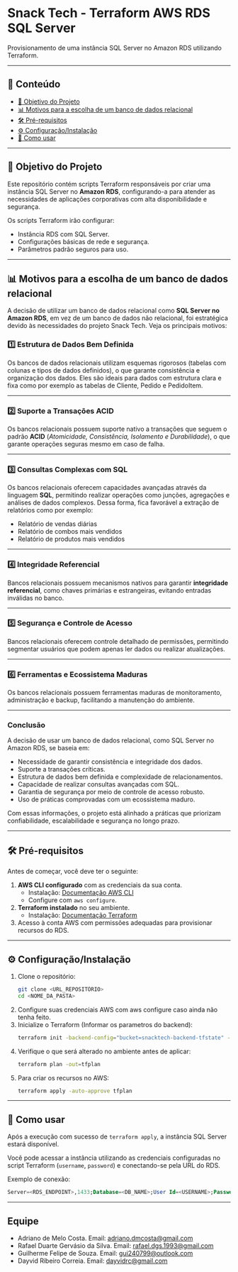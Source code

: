 # Snack Tech - Terraform AWS RDS SQL Server
Provisionamento de uma instância SQL Server no Amazon RDS utilizando Terraform.

---

## 📑 Conteúdo
- [🎯 Objetivo do Projeto](#objetivo-do-projeto)
- [📊 Motivos para a escolha de um banco de dados relacional](#motivos-para-a-escolha-de-um-banco-de-dados-relacional)
- [🛠 Pré-requisitos](#pré-requisitos)
- [⚙ Configuração/Instalação](#configura%C3%A7%C3%A3oinstala%C3%A7%C3%A3o)
- [🚀 Como usar](#como-usar)

---

## 🎯 Objetivo do Projeto

Este repositório contém scripts Terraform responsáveis por criar uma instância SQL Server no **Amazon RDS**, configurando-a para atender as necessidades de aplicações corporativas com alta disponibilidade e segurança.

Os scripts Terraform irão configurar:

- Instância RDS com SQL Server.
- Configurações básicas de rede e segurança.
- Parâmetros padrão seguros para uso.

---

## 📊 Motivos para a escolha de um banco de dados relacional

A decisão de utilizar um banco de dados relacional como **SQL Server no Amazon RDS**, em vez de um banco de dados não relacional, foi estratégica devido às necessidades do projeto Snack Tech. Veja os principais motivos:

### 1️⃣ Estrutura de Dados Bem Definida
Os bancos de dados relacionais utilizam esquemas rigorosos (tabelas com colunas e tipos de dados definidos), o que garante consistência e organização dos dados. Eles são ideais para dados com estrutura clara e fixa como por exemplo as tabelas de Cliente, Pedido e PedidoItem.

---

### 2️⃣ Suporte a Transações ACID
Os bancos relacionais possuem suporte nativo a transações que seguem o padrão **ACID** (*Atomicidade, Consistência, Isolamento e Durabilidade*), o que garante operações seguras mesmo em caso de falha.

---

### 3️⃣ Consultas Complexas com SQL
Os bancos relacionais oferecem capacidades avançadas através da linguagem **SQL**, permitindo realizar operações como junções, agregações e análises de dados complexos. Dessa forma, fica favorável a extração de relatórios como por exemplo:
- Relatório de vendas diárias
- Relatório de combos mais vendidos
- Relatório de produtos mais vendidos

---

### 4️⃣ Integridade Referencial
Bancos relacionais possuem mecanismos nativos para garantir **integridade referencial**, como chaves primárias e estrangeiras, evitando entradas inválidas no banco.

---

### 5️⃣ Segurança e Controle de Acesso
Bancos relacionais oferecem controle detalhado de permissões, permitindo segmentar usuários que podem apenas ler dados ou realizar atualizações.

---

### 6️⃣ Ferramentas e Ecossistema Maduras
Os bancos relacionais possuem ferramentas maduras de monitoramento, administração e backup, facilitando a manutenção do ambiente.

---
### Conclusão

A decisão de usar um banco de dados relacional, como SQL Server no Amazon RDS, se baseia em:

- Necessidade de garantir consistência e integridade dos dados.
- Suporte a transações críticas.
- Estrutura de dados bem definida e complexidade de relacionamentos.
- Capacidade de realizar consultas avançadas com SQL.
- Garantia de segurança por meio de controle de acesso robusto.
- Uso de práticas comprovadas com um ecossistema maduro.

Com essas informações, o projeto está alinhado a práticas que priorizam confiabilidade, escalabilidade e segurança no longo prazo.

---

## 🛠 Pré-requisitos

Antes de começar, você deve ter o seguinte:

1. **AWS CLI configurado** com as credenciais da sua conta.
   - Instalação: [Documentação AWS CLI](https://docs.aws.amazon.com/cli/latest/userguide/getting-started-install.html)
   - Configure com `aws configure`.
2. **Terraform instalado** no seu ambiente.
   - Instalação: [Documentação Terraform](https://www.terraform.io/downloads)
3. Acesso à conta AWS com permissões adequadas para provisionar recursos do RDS.

---

## ⚙ Configuração/Instalação

1. Clone o repositório:
   ```bash
   git clone <URL_REPOSITÓRIO>
   cd <NOME_DA_PASTA>
   
2. Configure suas credenciais AWS com aws configure caso ainda não tenha feito.
3. Inicialize o Terraform (Informar os parametros do backend):
   ```bash
   terraform init -backend-config="bucket=snacktech-backend-tfstate" -backend-config="key=rds/terraform.tfstate" -backend-config="region=us-east-1"

4. Verifique o que será alterado no ambiente antes de aplicar:
   ```bash
   terraform plan -out=tfplan

5. Para criar os recursos no AWS:
   ```bash
   terraform apply -auto-approve tfplan

---

## 🚀 Como usar

Após a execução com sucesso de `terraform apply`, a instância SQL Server estará disponível.

Você pode acessar a instância utilizando as credenciais configuradas no script Terraform (`username`, `password`) e conectando-se pela URL do RDS.

Exemplo de conexão:

```sql
Server=<RDS_ENDPOINT>,1433;Database=<DB_NAME>;User Id=<USERNAME>;Password=<PASSWORD>;
```
---

## Equipe

* Adriano de Melo Costa. Email: adriano.dmcosta@gmail.com
* Rafael Duarte Gervásio da Silva. Email: rafael.dgs.1993@gmail.com
* Guilherme Felipe de Souza. Email: gui240799@outlook.com
* Dayvid Ribeiro Correia. Email: dayvidrc@gmail.com

